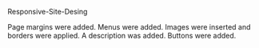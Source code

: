 Responsive-Site-Desing

Page margins were added.
Menus were added.
Images were inserted and borders were applied.
A description was added.
Buttons were added.
